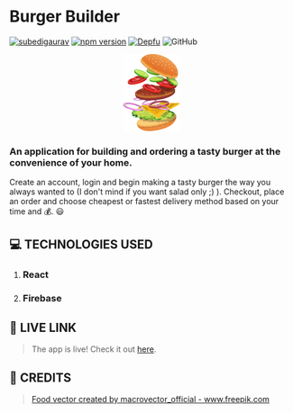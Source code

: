 # Burger Builder

[![subedigaurav](https://circleci.com/gh/subedigaurav/burger-builder.svg?style=shield)](https://app.circleci.com/pipelines/github/subedigaurav)
[![npm version](https://badge.fury.io/js/react.svg)](https://badge.fury.io/js/react)
[![Depfu](https://badges.depfu.com/badges/90d8038c6d5581a97a127874255b6847/count.svg)](https://depfu.com/github/subedigaurav/burger-builder?project_id=14131)
![GitHub](https://img.shields.io/github/license/subedigaurav/burger-builder?color=%23fa7d09&style=plastic)

<p align="center">
  <img src="./assets/burger_asset.png" alt="burger-builder-logo"/><br>
 
</p>

### An application for building and ordering a tasty burger at the convenience of your home.

Create an account, login and begin making a tasty burger the way you always wanted to (I don't mind if you want salad only ;) ). Checkout, place an order and choose cheapest or fastest delivery method based on your time and 💰. 😃

## 💻 TECHNOLOGIES USED

1. ### React
2. ### Firebase

## 🚀 LIVE LINK

> The app is live! Check it out [here](https://react-burger-builder-95ffe.web.app/).

## 📢 CREDITS

> <a href="https://www.freepik.com/free-photos-vectors/food">Food vector created by macrovector_official - www.freepik.com</a>
